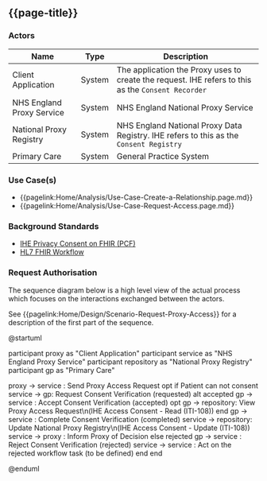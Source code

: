 ## {{page-title}}

### Actors

| Name | Type | Description |
|------|------|-------------|
| Client Application | System | The application the Proxy uses to create the request. IHE refers to this as the `Consent Recorder` |
| NHS England Proxy Service | System | NHS England National Proxy Service |
| National Proxy Registry | System | NHS England National Proxy Data Registry. IHE refers to this as the `Consent Registry` |
| Primary Care | System | General Practice System |


### Use Case(s)

- {{pagelink:Home/Analysis/Use-Case-Create-a-Relationship.page.md}}
- {{pagelink:Home/Analysis/Use-Case-Request-Access.page.md}}

### Background Standards

- [IHE Privacy Consent on FHIR (PCF)](https://profiles.ihe.net/ITI/PCF/volume-1.html)
- [HL7 FHIR Workflow](https://hl7.org/fhir/R4/workflow.html)

### Request Authorisation

The sequence diagram below is a high level view of the actual process which focuses on the interactions exchanged between the actors. 

See {{pagelink:Home/Design/Scenario-Request-Proxy-Access}} for a description of the first part of the sequence.

<plantuml>
@startuml

participant proxy as "Client Application"
participant service as "NHS England Proxy Service"
participant repository as "National Proxy Registry"
participant gp as "Primary Care"

proxy -> service : Send Proxy Access Request
opt if Patient can not consent
service -> gp: Request Consent Verification (requested)
alt accepted 
gp -> service : Accept Consent Verification (accepted)
opt
  gp -> repository: View Proxy Access Request\n(IHE Access Consent - Read (ITI-108))
end 
gp -> service : Complete Consent Verification (completed)
service -> repository: Update National Proxy Registry\n(IHE Access Consent - Update (ITI-108))
service -> proxy : Inform Proxy of Decision
else rejected
gp -> service : Reject Consent Verification (rejected)
service -> service : Act on the rejected workflow task (to be defined)
end 
end

@enduml
</plantuml>